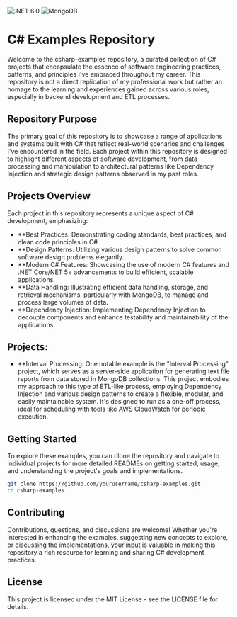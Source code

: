 ![.NET 6.0](https://img.shields.io/badge/.NET-6.0-blueviolet) ![MongoDB](https://img.shields.io/badge/MongoDB-%234ea94b.svg?&style=for-the-badge&logo=mongodb&logoColor=white)

# C# Examples Repository
Welcome to the csharp-examples repository, a curated collection of C# projects that encapsulate the essence of software engineering practices, patterns, and principles I've embraced throughout my career. This repository is not a direct replication of my professional work but rather an homage to the learning and experiences gained across various roles, especially in backend development and ETL processes.

## Repository Purpose
The primary goal of this repository is to showcase a range of applications and systems built with C# that reflect real-world scenarios and challenges I've encountered in the field. Each project within this repository is designed to highlight different aspects of software development, from data processing and manipulation to architectural patterns like Dependency Injection and strategic design patterns observed in my past roles.

## Projects Overview
Each project in this repository represents a unique aspect of C# development, emphasizing:

- **Best Practices: Demonstrating coding standards, best practices, and clean code principles in C#.
- **Design Patterns: Utilizing various design patterns to solve common software design problems elegantly.
- **Modern C# Features: Showcasing the use of modern C# features and .NET Core/NET 5+ advancements to build efficient, scalable applications.
- **Data Handling: Illustrating efficient data handling, storage, and retrieval mechanisms, particularly with MongoDB, to manage and process large volumes of data.
- **Dependency Injection: Implementing Dependency Injection to decouple components and enhance testability and maintainability of the applications.

## Projects:
- **Interval Processing:
One notable example is the "Interval Processing" project, which serves as a server-side application for generating text file reports from data stored in MongoDB collections. This project embodies my approach to this type of ETL-like process, employing Dependency Injection and various design patterns to create a flexible, modular, and easily maintainable system. It's designed to run as a one-off process, ideal for scheduling with tools like AWS CloudWatch for periodic execution.

## Getting Started
To explore these examples, you can clone the repository and navigate to individual projects for more detailed READMEs on getting started, usage, and understanding the project's goals and implementations.

```bash 
git clone https://github.com/yourusername/csharp-examples.git 
cd csharp-examples
```

## Contributing
Contributions, questions, and discussions are welcome! Whether you're interested in enhancing the examples, suggesting new concepts to explore, or discussing the implementations, your input is valuable in making this repository a rich resource for learning and sharing C# development practices.

## License
This project is licensed under the MIT License - see the LICENSE file for details.